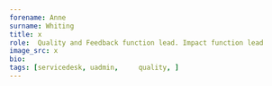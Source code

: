 ```yaml
---
forename: Anne
surname: Whiting
title: x
role:  Quality and Feedback function lead. Impact function lead 
image_src: x
bio: 
tags: [servicedesk, uadmin,     quality, ] 
---
```

